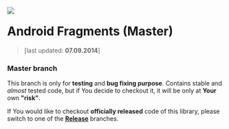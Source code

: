<a href="http://www.android.com/">
<img align="left" src="http://github.wolf-itechnologies.com/images/wit/android/global/icons/wit_ic_android_master_100.png" />
</a>

Android Fragments (Master)
===============
> [last updated: **07.09.2014**]

### Master branch ###
This branch is only for **testing** and **bug fixing purpose**. Contains stable and _almost_ tested code, but if You decide to checkout it, it will be only at **Your** own **"risk"**.

If You would like to checkout **officially released** code of this library, please switch to one of the **[Release](https://github.com/Wolf-ITechnologies/android_fragments "Officially released code")** branches.
